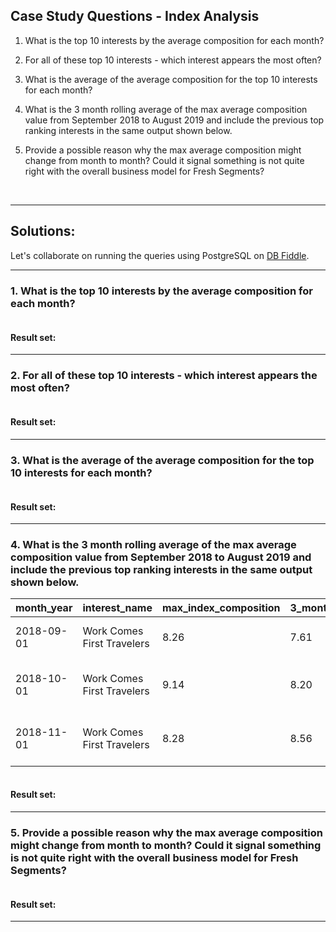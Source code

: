 ## Case Study Questions - Index Analysis


1. What is the top 10 interests by the average composition for each month?

2. For all of these top 10 interests - which interest appears the most often?

3. What is the average of the average composition for the top 10 interests for each month?

4. What is the 3 month rolling average of the max average composition value from September 2018 to August 2019 and include the previous top ranking interests in the same output shown below.

5. Provide a possible reason why the max average composition might change from month to month? Could it signal something is not quite right with the overall business model for Fresh Segments?

<br>

---

## Solutions:

Let's collaborate on running the queries using PostgreSQL on [DB Fiddle]().

---

### 1. What is the top 10 interests by the average composition for each month?


```sql

```

#### Result set:

---

### 2. For all of these top 10 interests - which interest appears the most often?


```sql

```

#### Result set:

---

### 3. What is the average of the average composition for the top 10 interests for each month?


```sql

```

#### Result set:

---

### 4. What is the 3 month rolling average of the max average composition value from September 2018 to August 2019 and include the previous top ranking interests in the same output shown below.

month_year |	interest_name |	max_index_composition |	3_month_moving_avg |	1_month_ago |	2_months_ago |
|--|--|--|--|--|--|
2018-09-01 |	Work Comes First Travelers |	8.26 |	7.61 |	Las Vegas Trip Planners: 7.21 |	Las Vegas Trip Planners: 7.36 |
2018-10-01 |	Work Comes First Travelers |	9.14 |	8.20 |	Work Comes First Travelers: 8.26 |	Las Vegas Trip Planners: 7.21 |
2018-11-01 |	Work Comes First Travelers |	8.28 |	8.56 |	Work Comes First Travelers: 9.14 |	Work Comes First Travelers: 8.26 |


```sql

```

#### Result set:

---

### 5. Provide a possible reason why the max average composition might change from month to month? Could it signal something is not quite right with the overall business model for Fresh Segments?

```sql

```

#### Result set:

---
